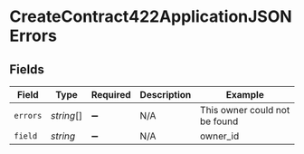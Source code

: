 # CreateContract422ApplicationJSONErrors


## Fields

| Field                         | Type                          | Required                      | Description                   | Example                       |
| ----------------------------- | ----------------------------- | ----------------------------- | ----------------------------- | ----------------------------- |
| `errors`                      | *string*[]                    | :heavy_minus_sign:            | N/A                           | This owner could not be found |
| `field`                       | *string*                      | :heavy_minus_sign:            | N/A                           | owner_id                      |
